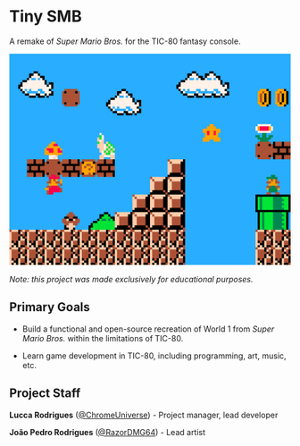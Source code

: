 # Tiny SMB

A remake of _Super Mario Bros._ for the TIC-80 fantasy console.

![](https://raw.githubusercontent.com/ChromeUniverse/tiny-smb/main/banner.png)

_Note: this project was made exclusively for educational purposes._

## Primary Goals

* Build a functional and open-source recreation of World 1 from _Super Mario Bros._ within the limitations of TIC-80.

* Learn game development in TIC-80, including programming, art, music, etc.

## Project Staff

**Lucca Rodrigues** ([@ChromeUniverse](https://github.com/ChromeUniverse/)) - Project manager, lead developer

**João Pedro Rodrigues** ([@RazorDMG64](https://github.com/razordmg64)) - Lead artist
